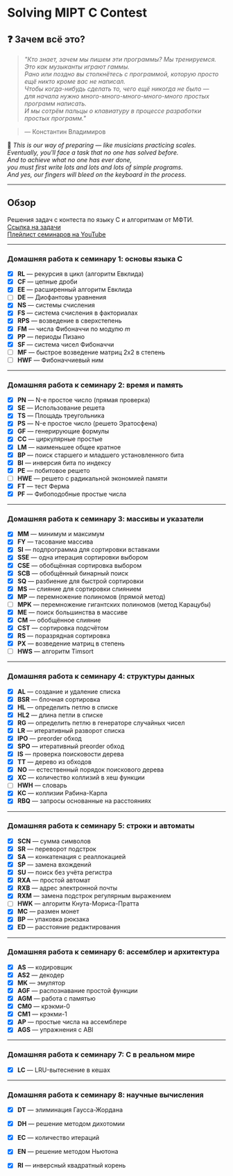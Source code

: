 # Solving MIPT C Contest

## ❓ Зачем всё это?

> _"Кто знает, зачем мы пишем эти программы? Мы тренируемся. Это как музыканты играют гаммы.  
> Рано или поздно вы столкнётесь с программой, которую просто ещё никто кроме вас не написал.  
> Чтобы когда-нибудь сделать то, чего ещё никогда не было —  
> для начала нужно много-много-много-много-много простых программ написать.  
> И мы сотрём пальцы о клавиатуру в процессе разработки простых программ."_

> — Константин Владимиров

📌 *This is our way of preparing — like musicians practicing scales.  
Eventually, you'll face a task that no one has solved before.  
And to achieve what no one has ever done,  
you must first write lots and lots and lots of simple programs.  
And yes, our fingers will bleed on the keyboard in the process.*

---

## Обзор

Решения задач с контеста по языку C и алгоритмам от МФТИ.  
[Ссылка на задачи](https://contest.yandex.ru/contest/66459/problems/)  
[Плейлист семинаров на YouTube](https://www.youtube.com/watch?v=7YhRFx-oyW4&list=PL3BR09unfgchRxdDws74aY4mlSk9eYGEs&index=1&pp=iAQB)

---

### Домашняя работа к семинару 1: основы языка C  

- [x] **RL** — рекурсия в цикл (алгоритм Евклида)  
- [x] **CF** — цепные дроби  
- [x] **EE** — расширенный алгоритм Евклида  
- [ ] **DE** — Диофантовы уравнения  
- [x] **NS** — системы счисления  
- [x] **FS** — система счисления в факториалах  
- [x] **RPS** — возведение в сверхстепень  
- [x] **FM** — числа Фибоначчи по модулю *m*  
- [x] **PP** — периоды Пизано  
- [x] **SF** — система чисел Фибоначчи  
- [ ] **MF** — быстрое возведение матриц 2x2 в степень  
- [ ] **HWF** — Фибоначчиевый ним  

---

### Домашняя работа к семинару 2: время и память  

- [x] **PN** — N-е простое число (прямая проверка)  
- [x] **SE** — Использование решета  
- [x] **TS** — Площадь треугольника  
- [x] **PS** — N-е простое число (решето Эратосфена)  
- [x] **GF** — генерирующие формулы  
- [x] **CC** — циркулярные простые  
- [x] **LM** — наименьшее общее кратное  
- [x] **BP** — поиск старшего и младшего установленного бита  
- [x] **BI** — инверсия бита по индексу  
- [x] **PE** — побитовое решето  
- [ ] **HWE** — решето с радикальной экономией памяти  
- [x] **FT** — тест Ферма  
- [x] **PF** — Фибоподобные простые числа  

---

### Домашняя работа к семинару 3: массивы и указатели  

- [x] **MM** — минимум и максимум  
- [x] **FY** — тасование массива  
- [x] **SI** — подпрограмма для сортировки вставками  
- [x] **SSE** — одна итерация сортировки выбором  
- [x] **CSE** — обобщённая сортировка выбором  
- [x] **SCB** — обобщённый бинарный поиск  
- [x] **SQ** — разбиение для быстрой сортировки  
- [x] **MS** — слияние для сортировки слиянием  
- [x] **MP** — перемножение полиномов (прямой метод)  
- [ ] **MPK** — перемножение гигантских полиномов (метод Карацубы)  
- [x] **ME** — поиск большинства в массиве  
- [x] **CM** — обобщённое слияние  
- [x] **CST** — сортировка подсчётом  
- [x] **RS** — поразрядная сортировка  
- [x] **PX** — возведение матриц в степень  
- [ ] **HWS** — алгоритм Timsort  

---

### Домашняя работа к семинару 4: структуры данных  

- [x] **AL** — создание и удаление списка  
- [x] **BSR** — блочная сортировка  
- [x] **HL** — определить петлю в списке  
- [x] **HL2** — длина петли в списке  
- [x] **RG** — определить петлю в генераторе случайных чисел  
- [x] **LR** — итеративный разворот списка  
- [x] **IPO** — preorder обход  
- [x] **SPO** — итеративный preorder обход  
- [x] **IS** — проверка поисковости дерева  
- [x] **TT** — дерево из обходов  
- [x] **NO** — естественный порядок поискового дерева  
- [x] **XC** — количество коллизий в хеш функции  
- [ ] **HWH** — словарь  
- [x] **KC** — коллизии Рабина-Карпа  
- [x] **RBQ** — запросы основанные на расстояниях  

---

### Домашняя работа к семинару 5: строки и автоматы  

- [x] **SCN** — сумма символов  
- [x] **SR** — переворот подстрок  
- [x] **SA** — конкатенация с реаллокацией  
- [x] **SP** — замена вхождений  
- [x] **SU** — поиск без учёта регистра  
- [x] **RXA** — простой автомат  
- [x] **RXB** — адрес электронной почты  
- [x] **RXM** — замена подстрок регулярным выражением  
- [ ] **HWK** — алгоритм Кнута-Мориса-Пратта  
- [x] **MC** — размен монет  
- [x] **BP** — упаковка рюкзака  
- [x] **ED** — расстояние редактирования  

---

### Домашняя работа к семинару 6: ассемблер и архитектура  

- [x] **AS** — кодировщик  
- [x] **AS2** — декодер  
- [x] **MK** — эмулятор  
- [x] **AGF** — распознавание простой функции  
- [x] **AGM** — работа с памятью  
- [x] **CM0** — крэкми-0  
- [x] **CM1** — крэкми-1  
- [x] **AP** — простые числа на ассемблере  
- [x] **AGS** — упражнения с ABI  

---

### Домашняя работа к семинару 7: C в реальном мире  

- [x] **LC** — LRU-вытеснение в кешах  

---

### Домашняя работа к семинару 8: научные вычисления  

- [x] **DT** — элиминация Гаусса-Жордана  
- [x] **DH** — решение методом дихотомии  
- [x] **EC** — количество итераций  
- [x] **EN** — решение методом Ньютона  
- [x] **RI** — инверсный квадратный корень  


